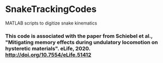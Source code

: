 # SnakeTrackingCodes
MATLAB scripts to digitize snake kinematics

### This code is associated with the paper from Schiebel et al., "Mitigating memory effects during undulatory locomotion on hysteretic materials". eLife, 2020. http://doi.org/10.7554/eLife.51412
